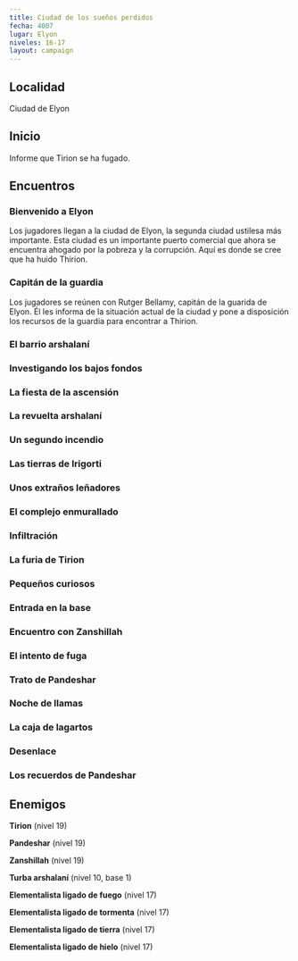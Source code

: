 ```yaml
---
title: Ciudad de los sueños perdidos
fecha: 4007
lugar: Elyon
niveles: 16-17
layout: campaign
---
```


## Localidad

Ciudad de Elyon

## Inicio

Informe que Tirion se ha fugado.

## Encuentros

### Bienvenido a Elyon

Los jugadores llegan a la ciudad de Elyon, la segunda ciudad ustilesa más importante. Esta ciudad es un importante puerto comercial que ahora se encuentra ahogado por la pobreza y la corrupción. Aquí es donde se cree que ha huido Thirion.

### Capitán de la guardia

Los jugadores se reúnen con Rutger Bellamy, capitán de la guarida de Elyon. Él les informa de la situación actual de la ciudad y pone a disposición los recursos de la guardia para encontrar a Thirion.

### El barrio arshalaní

### Investigando los bajos fondos

### La fiesta de la ascensión

### La revuelta arshalaní

### Un segundo incendio

### Las tierras de Irigorti

### Unos extraños leñadores

### El complejo enmurallado

### Infiltración

### La furia de Tirion

### Pequeños curiosos

### Entrada en la base

### Encuentro con Zanshillah

### El intento de fuga

### Trato de Pandeshar

### Noche de llamas

### La caja de lagartos

### Desenlace

### Los recuerdos de Pandeshar

## Enemigos

**Tirion** (nivel 19)

**Pandeshar** (nivel 19)

**Zanshillah** (nivel 19)

**Turba arshalaní** (nivel 10, base 1)

**Elementalista ligado de fuego** (nivel 17)

**Elementalista ligado de tormenta** (nivel 17)

**Elementalista ligado de tierra** (nivel 17)

**Elementalista ligado de hielo** (nivel 17)

